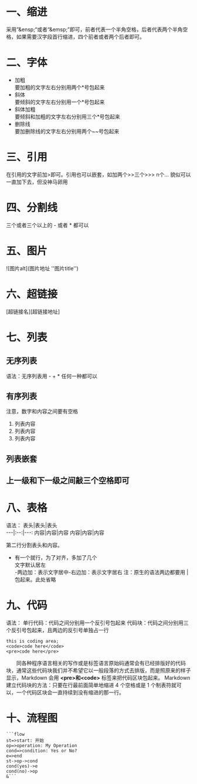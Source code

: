 # 一、缩进
采用”\&ensp;“或者“\&emsp;”即可，前者代表一个半角空格，后者代表两个半角空格，如果需要汉字段首行缩进，四个前者或者两个后者即可。
# 二、字体
- 加粗<br />
要加粗的文字左右分别用两个*号包起来
- 斜体<br />
要倾斜的文字左右分别用一个*号包起来
- 斜体加粗<br />
要倾斜和加粗的文字左右分别用三个*号包起来
- 删除线<br />
要加删除线的文字左右分别用两个~~号包起来
# 三、引用
在引用的文字前加>即可。引用也可以嵌套，如加两个>>三个>>>
n个...
貌似可以一直加下去，但没神马卵用
# 四、分割线
三个或者三个以上的 - 或者 * 都可以<br />
# 五、图片
![图片alt](图片地址 ''图片title'')
# 六、超链接
[超链接名][超链接地址]
# 七、列表
## 无序列表
语法：无序列表用 - + * 任何一种都可以  
## 有序列表
注意，数字和内容之间要有空格
1. 列表内容
2. 列表内容
3. 列表内容
## 列表嵌套
## 上一级和下一级之间敲三个空格即可
# 八、表格
语法：
表头|表头|表头<br />
---|:--:|---:
内容|内容|内容
内容|内容|内容

第二行分割表头和内容。
- 有一个就行，为了对齐，多加了几个<br />
文字默认居左<br />-两边加：表示文字居中-右边加：表示文字居右
注：原生的语法两边都要用 | 包起来。此处省略
# 九、代码
语法：
单行代码：代码之间分别用一个反引号包起来
代码块：代码之间分别用三个反引号包起来，且两边的反引号单独占一行
```
this is coding area;
<code>code here</code>
<pre>code here</pre>
```

&emsp;&emsp;同各种程序语言相关的写作或是标签语言原始码通常会有已经排版好的代码块，通常这些代码块我们并不希望它以一般段落的方式去排版，而是照原来的样子显示，Markdown 会用 **\<pre>**和**\<code>** 标签来把代码区块包起来。
Markdown建立代码块的方法：只要在行最前面简单地缩进 4 个空格或是 1 个制表符就可以，一个代码区块会一直持续到没有缩进的那一行。


# 十、流程图
```
```flow
st=>start: 开始 
op=>operation: My Operation
cond=>condition: Yes or No?
e=>end
st->op->cond
cond(yes)->e
cond(no)->op
&```  
```